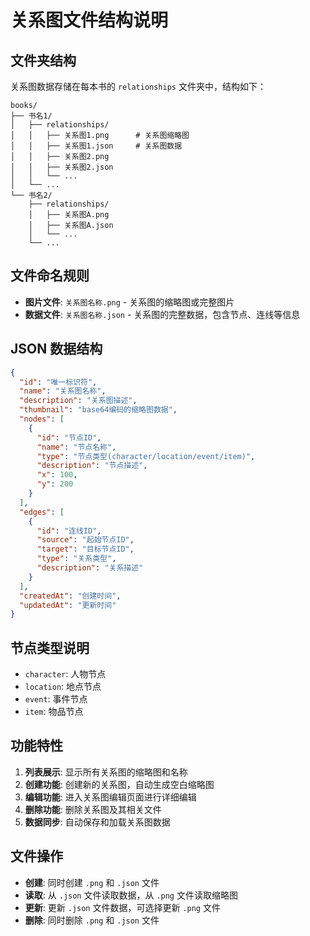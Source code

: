 # 关系图文件结构说明

## 文件夹结构

关系图数据存储在每本书的 `relationships` 文件夹中，结构如下：

```
books/
├── 书名1/
│   ├── relationships/
│   │   ├── 关系图1.png      # 关系图缩略图
│   │   ├── 关系图1.json     # 关系图数据
│   │   ├── 关系图2.png
│   │   ├── 关系图2.json
│   │   └── ...
│   └── ...
└── 书名2/
    ├── relationships/
    │   ├── 关系图A.png
    │   ├── 关系图A.json
    │   └── ...
    └── ...
```

## 文件命名规则

- **图片文件**: `关系图名称.png` - 关系图的缩略图或完整图片
- **数据文件**: `关系图名称.json` - 关系图的完整数据，包含节点、连线等信息

## JSON 数据结构

```json
{
  "id": "唯一标识符",
  "name": "关系图名称",
  "description": "关系图描述",
  "thumbnail": "base64编码的缩略图数据",
  "nodes": [
    {
      "id": "节点ID",
      "name": "节点名称",
      "type": "节点类型(character/location/event/item)",
      "description": "节点描述",
      "x": 100,
      "y": 200
    }
  ],
  "edges": [
    {
      "id": "连线ID",
      "source": "起始节点ID",
      "target": "目标节点ID",
      "type": "关系类型",
      "description": "关系描述"
    }
  ],
  "createdAt": "创建时间",
  "updatedAt": "更新时间"
}
```

## 节点类型说明

- `character`: 人物节点
- `location`: 地点节点
- `event`: 事件节点
- `item`: 物品节点

## 功能特性

1. **列表展示**: 显示所有关系图的缩略图和名称
2. **创建功能**: 创建新的关系图，自动生成空白缩略图
3. **编辑功能**: 进入关系图编辑页面进行详细编辑
4. **删除功能**: 删除关系图及其相关文件
5. **数据同步**: 自动保存和加载关系图数据

## 文件操作

- **创建**: 同时创建 `.png` 和 `.json` 文件
- **读取**: 从 `.json` 文件读取数据，从 `.png` 文件读取缩略图
- **更新**: 更新 `.json` 文件数据，可选择更新 `.png` 文件
- **删除**: 同时删除 `.png` 和 `.json` 文件 